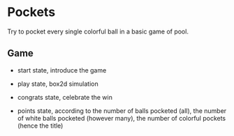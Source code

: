 # Pockets

Try to pocket every single colorful ball in a basic game of pool.

## Game

- start state, introduce the game

- play state, box2d simulation

- congrats state, celebrate the win

- points state, according to the number of balls pocketed (all), the number of white balls pocketed (however many), the number of colorful pockets (hence the title)
